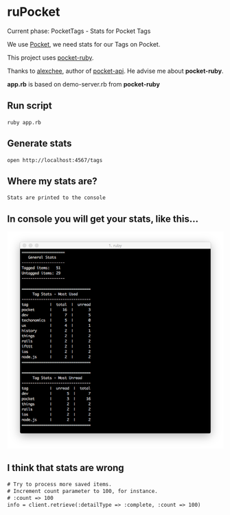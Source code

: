 # ruPocket

Current phase: PocketTags - Stats for Pocket Tags

We use [Pocket](http://getpocket.com), we need stats for our Tags on Pocket.

This project uses [pocket-ruby](https://github.com/turadg/pocket-ruby).

Thanks to [alexchee](https://github.com/alexchee), author of [pocket-api](https://github.com/alexchee/pocket_api). He advise me about **pocket-ruby**.

**app.rb** is based on demo-server.rb from **pocket-ruby**


## Run script

    ruby app.rb

## Generate stats

    open http://localhost:4567/tags

## Where my stats are?

    Stats are printed to the console

## In console you will get your stats, like this...

![Pocket Tagging Stats](./README-src/pocket-tagging-stats.png)

## I think that stats are wrong

    # Try to process more saved items.
    # Increment count parameter to 100, for instance.
    # :count => 100
    info = client.retrieve(:detailType => :complete, :count => 100)

